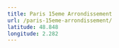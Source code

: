 ```yaml
---
title: Paris 15eme Arrondissement
url: /paris-15eme-arrondissement/
latitude: 48.848
longitude: 2.282
---
```

